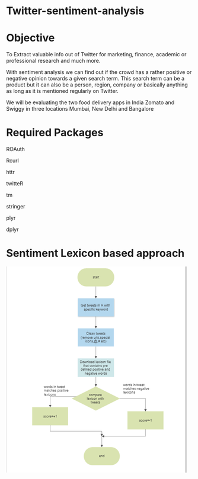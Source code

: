 # Twitter-sentiment-analysis

# Objective
 To Extract valuable info out of Twitter for marketing, finance, academic or professional research and much more.
 
 With sentiment analysis we can find out if the crowd has a rather positive or negative opinion towards a given search term. This search term can be a product but it can also be a person, region, company or basically anything as long as it is mentioned regularly on Twitter.
 
 We will be evaluating the two food delivery apps in India Zomato and Swiggy in three locations Mumbai, New Delhi and Bangalore
 
# Required Packages
  ROAuth
  
  Rcurl
  
  httr
  
  twitteR
  
  tm
  
  stringer
  
  plyr
  
  dplyr
  
  
# Sentiment Lexicon based approach

![screenshot](https://github.com/shravani-koranne/Twitter-sentiment-analysis/blob/main/Dashboard/lexicon.PNG)
